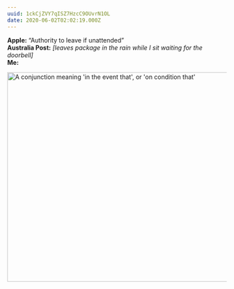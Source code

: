```yaml
---
uuid: 1ckCjZVY7qISZ7HzcC9OUvrN1OL
date: 2020-06-02T02:02:19.000Z
---
```


**Apple:** “Authority to leave if unattended”  
**Australia Post:** *[leaves package in the rain while I sit waiting for the doorbell]*  
**Me:**

<img src="/assets/notes/957789.jpg" alt="A conjunction meaning 'in the event that', or 'on condition that'" width="640" height="480" loading="lazy">